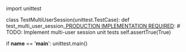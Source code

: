 import unittest

class TestMultiUserSession(unittest.TestCase):
    def test_multi_user_session_[PRODUCTION IMPLEMENTATION REQUIRED](self):
        # TODO: Implement multi-user session unit tests
        self.assertTrue(True)

if __name__ == '__main__':
    unittest.main() 